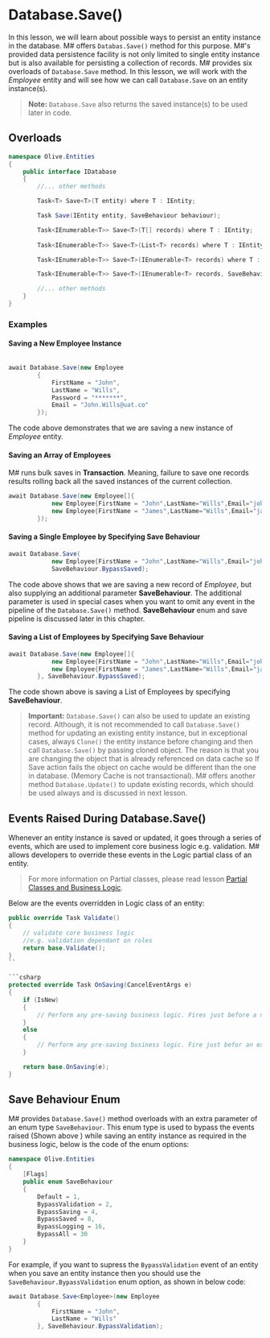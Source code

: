 # Database.Save()

In this lesson, we will learn about possible ways to persist an entity instance in the database. M# offers `Databas.Save()` method for this purpose. M#'s provided data persistence facility is not only limited to single entity instance but is also available for persisting a collection of records. M# provides six overloads of `Database.Save` method. In this lesson, we will work with the *Employee* entity and will see how we can call `Database.Save` on an entity instance(s).

> **Note:** `Database.Save` also returns the saved instance(s) to be used later in code.

## Overloads

```csharp
namespace Olive.Entities
{
    public interface IDatabase
    {
        //... other methods

        Task<T> Save<T>(T entity) where T : IEntity;

        Task Save(IEntity entity, SaveBehaviour behaviour);

        Task<IEnumerable<T>> Save<T>(T[] records) where T : IEntity;
        
        Task<IEnumerable<T>> Save<T>(List<T> records) where T : IEntity;

        Task<IEnumerable<T>> Save<T>(IEnumerable<T> records) where T : IEntity;

        Task<IEnumerable<T>> Save<T>(IEnumerable<T> records, SaveBehaviour behaviour) where T : IEntity;

        //... other methods
    }
}
```

### Examples

#### Saving a New Employee Instance

```csharp

await Database.Save(new Employee
        {
            FirstName = "John",
            LastName = "Wills",
            Password = "*******",
            Email = "John.Wills@uat.co"
        });
```
The code above demonstrates that we are saving a new instance of *Employee* entity.

#### Saving an Array of Employees

M# runs bulk saves in **Transaction**. Meaning, failure to save one records results rolling back all the saved instances of the current collection.

```csharp
await Database.Save(new Employee[]{
            new Employee{FirstName = "John",LastName="Wills",Email="john.wills@uat.co",Password = "******"},
            new Employee{FirstName = "James",LastName="Wills",Email="james.wills@uat.co",Password = "******"}
        });
```

#### Saving a Single Employee by Specifying Save Behaviour

```csharp
await Database.Save(
            new Employee{FirstName = "John",LastName="Wills",Email="john.wills@uat.co",Password = "******"},
            SaveBehaviour.BypassSaved);
```
The code above shows that we are saving a new record of *Employee*, but also supplying an additional parameter **SaveBehaviour**. The additional parameter is used in special cases when you want to omit any event in the pipeline of the `Database.Save()` method. **SaveBehaviour** enum and save pipeline is discussed later in this chapter.

#### Saving a List of Employees by Specifying Save Behaviour

```csharp
await Database.Save(new Employee[]{
            new Employee{FirstName = "John",LastName="Wills",Email="john.wills@uat.co",Password = "******"},
            new Employee{FirstName = "James",LastName="Wills",Email="james.wills@uat.co",Password = "******"}
        }, SaveBehaviour.BypassSaved);
```
The code shown above is saving a List of Employees by specifying **SaveBehaviour**.

> **Important:** `Database.Save()` can also be used to update an existing record. Although, it is not recommended to call `Database.Save()` method for updating an existing entity instance, but in exceptional cases, always `Clone()` the entity instance before changing and then call `Database.Save()` by passing cloned object. The reason is that you are changing the object that is already referenced on data cache so If Save action fails the object on cache would be different than the one in database. (Memory Cache is not transactional). M# offers another method `Database.Update()` to update existing records, which should be used always and is discussed in next lesson.

## Events Raised During Database.Save()

Whenever an entity instance is saved or updated, it goes through a series of events, which are used to implement core business logic e.g. validation. M# allows developers to override these events in the Logic partial class of an entity.

> For more information on Partial classes, please read lesson [Partial Classes and Business Logic](https://github.com/Geeksltd/MSharp.Docs/blob/master/Domain/PartialClass.md).

Below are the events overridden in Logic class of an entity:

```csharp
public override Task Validate()
{
    // validate core business logic
    //e.g. validation dependant on roles
    return base.Validate();
}
``

```csharp
protected override Task OnSaving(CancelEventArgs e)
{
    if (IsNew)
    {
        // Perform any pre-saving business logic. Fires just before a new instance is saved
    }
    else
    {
        // Perform any pre-saving business logic. Fire just befor an existing record is being updated
    }

    return base.OnSaving(e);
}
```

## Save Behaviour Enum
M# provides `Database.Save()` method overloads with an extra parameter of an enum type `SaveBehaviour`. This enum type is used to bypass the events raised (Shown above ) while saving an entity instance as required in the business logic, below is the code of the enum options:

```csharp
namespace Olive.Entities
{
    [Flags]
    public enum SaveBehaviour
    {
        Default = 1,
        BypassValidation = 2,
        BypassSaving = 4,
        BypassSaved = 8,
        BypassLogging = 16,
        BypassAll = 30
    }
}
```

For example, if you want to supress the `BypassValidation` event of an entity when you save an entity instance then you should use the `SaveBehaviour.BypassValidation` enum option, as shown in below code:

```csharp
await Database.Save<Employee>(new Employee
        {
            FirstName = "John",
            LastName = "Wills"
        }, SaveBehaviour.BypassValidation);
```